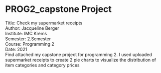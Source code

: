 # PROG2_capstone Project

Title: Check my supermarket receipts
<br>
Author: Jacqueline Berger
<br>
Institute: IMC Krems
<br>
Semester: 2.Semester
<br>
Course: Programming 2
<br>
Date: 2021
<br>
Find attached my capstone project for programming 2. I used uploaded supermarket receipts to create 2 pie charts to visualize the distribution of item categories and category prices
